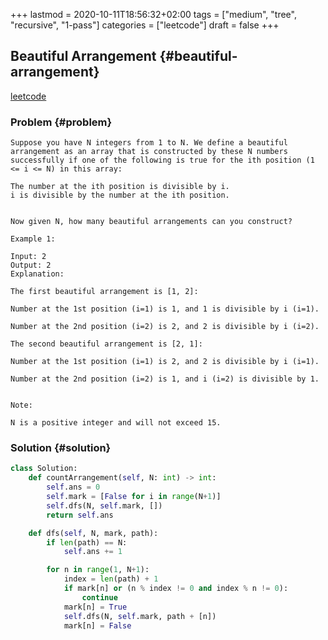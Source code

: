 +++
lastmod = 2020-10-11T18:56:32+02:00
tags = ["medium", "tree", "recursive", "1-pass"]
categories = ["leetcode"]
draft = false
+++

## Beautiful Arrangement {#beautiful-arrangement}

[leetcode](https://leetcode.com/problems/beautiful-arrangement/)


### Problem {#problem}

```text
Suppose you have N integers from 1 to N. We define a beautiful arrangement as an array that is constructed by these N numbers successfully if one of the following is true for the ith position (1 <= i <= N) in this array:

The number at the ith position is divisible by i.
i is divisible by the number at the ith position.


Now given N, how many beautiful arrangements can you construct?

Example 1:

Input: 2
Output: 2
Explanation:

The first beautiful arrangement is [1, 2]:

Number at the 1st position (i=1) is 1, and 1 is divisible by i (i=1).

Number at the 2nd position (i=2) is 2, and 2 is divisible by i (i=2).

The second beautiful arrangement is [2, 1]:

Number at the 1st position (i=1) is 2, and 2 is divisible by i (i=1).

Number at the 2nd position (i=2) is 1, and i (i=2) is divisible by 1.


Note:

N is a positive integer and will not exceed 15.
```


### Solution {#solution}

```python
class Solution:
    def countArrangement(self, N: int) -> int:
        self.ans = 0
        self.mark = [False for i in range(N+1)]
        self.dfs(N, self.mark, [])
        return self.ans

    def dfs(self, N, mark, path):
        if len(path) == N:
            self.ans += 1

        for n in range(1, N+1):
            index = len(path) + 1
            if mark[n] or (n % index != 0 and index % n != 0):
                continue
            mark[n] = True
            self.dfs(N, self.mark, path + [n])
            mark[n] = False
```
